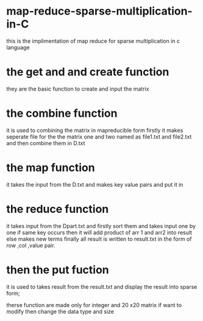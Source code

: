 # map-reduce-sparse-multiplication-in-C
this is the implimentation of map reduce  for sparse multiplication in c language 

# the get and  and create function 
they are the basic function to create and input the matrix 

# the combine function 
it is used to combining the matrix in mapreducible form
firstly it makes seperate file for the the matrix one and two named as file1.txt and file2.txt and then combine them in D.txt

# the map function
it takes the input from the D.txt and makes key value pairs and put it in 



# the reduce function 
it takes input from the Dpart.txt and firstly sort them
and takes input one by one if same key occurs then it will add product of 
arr 1 and arr2 into result else
makes new terms
finally all result is written to result.txt 
in the form of row ,col ,value pair.

# then the put fuction 
it is used to takes result from the result.txt and 
display the result into sparse form;


therse function are made only for integer and 20 x20 matrix if want to modify then change the data type and size


